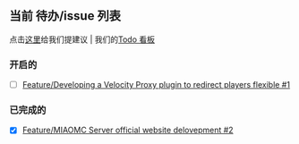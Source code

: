 ## 当前 待办/issue 列表

点击[这里](https://github.com/MIAOMC-Server/.github/issues/new)给我们提建议 | 我们的[Todo 看板](https://github.com/orgs/MIAOMC-Server/projects/1)

### 开启的

<!-- issues-start -->

- [ ] [Feature/Developing a Velocity Proxy plugin to redirect players flexible #1](https://github.com/MIAOMC-Server/.github/issues/1)

<!-- issues-end -->


### 已完成的

<!-- issues-done-start -->

- [x] [Feature/MIAOMC Server official website delovepment #2](https://github.com/MIAOMC-Server/.github/issues/2)

<!-- issues-done-end -->
